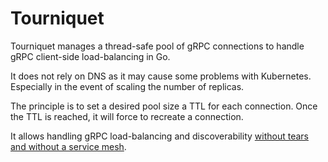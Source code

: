 # Tourniquet

Tourniquet manages a thread-safe pool of gRPC connections to handle gRPC client-side load-balancing in Go.

It does not rely on DNS as it may cause some problems with Kubernetes. Especially in the event of scaling the number of replicas.

The principle is to set a desired pool size a TTL for each connection. Once the TTL is reached, it will force to recreate a connection.

It allows handling gRPC load-balancing and discoverability [without tears and without a service mesh](https://kubernetes.io/blog/2018/11/07/grpc-load-balancing-on-kubernetes-without-tears/).
